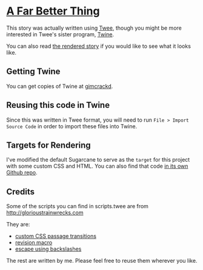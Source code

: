 [A Far Better Thing](http://thedeadparrot.github.io/fic-projects/edge/a-far-better-thing.html)
=========

This story was actually written using [Twee](https://github.com/tweecode/twee), though you might be more interested in Twee's sister program, [Twine](https://github.com/tweecode/twine).

You can also read [the rendered story](http://thedeadparrot.github.io/fic-projects/edge/a-far-better-thing.html) if you would like to see what it looks like.

Getting Twine
-------------

You can get copies of Twine at [gimcrackd](http://gimcrackd.com/etc/src/).

Reusing this code in Twine
--------------------------

Since this was written in Twee format, you will need to run `File > Import Source Code` in order to import these files into Twine.

Targets for Rendering 
---------------------

I've modified the default Sugarcane to serve as the `target` for this project with some custom CSS and HTML. You can also find that code [in its own Github repo](https://github.com/thedeadparrot/twee/tree/master/targets/edge).

Credits
-------

Some of the scripts you can find in scripts.twee are from http://glorioustrainwrecks.com

They are:
* [custom CSS passage transitions](http://www.glorioustrainwrecks.com/node/5084)
* [revision macro](http://www.glorioustrainwrecks.com/node/5239) 
* [escape using backslashes](http://www.glorioustrainwrecks.com/node/5400)


The rest are written by me. Please feel free to reuse them wherever you like.
